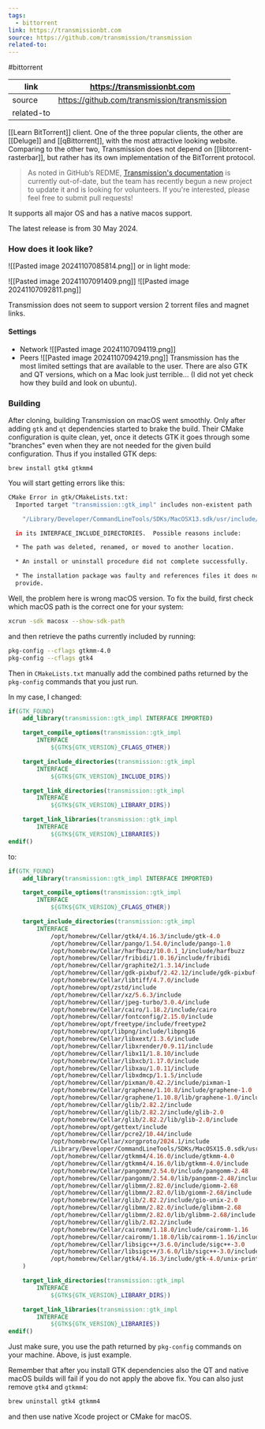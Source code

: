 ```yaml
---
tags:
  - bittorrent
link: https://transmissionbt.com
source: https://github.com/transmission/transmission
related-to:
---
```


#bittorrent 

| link       | https://transmissionbt.com                   |
| ---------- | -------------------------------------------- |
| source     | https://github.com/transmission/transmission |
| related-to |                                              |

[[Learn BitTorrent]] client. One of the three popular clients, the other are [[Deluge]] and [[qBittorrent]], with the most attractive looking website. Comparing to the other two, Transmission does not depend on [[libtorrent-rasterbar]], but rather has its own implementation of the BitTorrent protocol.

> As noted in GitHub’s REDME, [Transmission's documentation](https://github.com/transmission/transmission/blob/main/docs/README.md) is currently out-of-date, but the team has recently begun a new project to update it and is looking for volunteers. If you're interested, please feel free to submit pull requests!

It supports all major OS and has a native macos support.

The latest release is from 30 May 2024.

### How does it look like?

![[Pasted image 20241107085814.png]]
or in light mode:

![[Pasted image 20241107091409.png]]
![[Pasted image 20241107092811.png]]

Transmission does not seem to support version 2 torrent files and magnet links.

#### Settings

- Network
	![[Pasted image 20241107094119.png]]
- Peers
		![[Pasted image 20241107094219.png]]
Transmission has the most limited settings that are available to the user.
There are also GTK and QT versions, which on a Mac look just terrible... (I did not yet check how they build and look on ubuntu).

### Building

After cloning, building Transmission on macOS went smoothly. Only after adding `gtk` and `qt` dependencies started to brake the build.
Their CMake configuration is quite clean, yet, once it detects GTK it goes through some "branches" even when they are not needed for the given build configuration. Thus if you installed GTK deps:

```
brew install gtk4 gtkmm4
```

You will start getting errors like this:

```bash
CMake Error in gtk/CMakeLists.txt:
  Imported target "transmission::gtk_impl" includes non-existent path

    "/Library/Developer/CommandLineTools/SDKs/MacOSX13.sdk/usr/include/ffi"

  in its INTERFACE_INCLUDE_DIRECTORIES.  Possible reasons include:

  * The path was deleted, renamed, or moved to another location.

  * An install or uninstall procedure did not complete successfully.

  * The installation package was faulty and references files it does not
  provide.
```

Well, the problem here is wrong macOS version. To fix the build, first check which macOS path is the correct one for your system:

```bash
xcrun -sdk macosx --show-sdk-path
```

and then retrieve the paths currently included by running:

```bash
pkg-config --cflags gtkmm-4.0
pkg-config --cflags gtk4
```

Then in `CMakeLists.txt` manually add the combined paths returned by the `pkg-config` commands that you just run.

In my case, I changed:

```CMake
if(GTK_FOUND)
    add_library(transmission::gtk_impl INTERFACE IMPORTED)

    target_compile_options(transmission::gtk_impl
        INTERFACE
            ${GTK${GTK_VERSION}_CFLAGS_OTHER})

    target_include_directories(transmission::gtk_impl
        INTERFACE
            ${GTK${GTK_VERSION}_INCLUDE_DIRS})

    target_link_directories(transmission::gtk_impl
        INTERFACE
            ${GTK${GTK_VERSION}_LIBRARY_DIRS})

    target_link_libraries(transmission::gtk_impl
        INTERFACE
            ${GTK${GTK_VERSION}_LIBRARIES})
endif()
```

to:

```CMake
if(GTK_FOUND)
    add_library(transmission::gtk_impl INTERFACE IMPORTED)

    target_compile_options(transmission::gtk_impl
        INTERFACE
            ${GTK${GTK_VERSION}_CFLAGS_OTHER})

    target_include_directories(transmission::gtk_impl
        INTERFACE
            /opt/homebrew/Cellar/gtk4/4.16.3/include/gtk-4.0 
            /opt/homebrew/Cellar/pango/1.54.0/include/pango-1.0 
            /opt/homebrew/Cellar/harfbuzz/10.0.1_1/include/harfbuzz 
            /opt/homebrew/Cellar/fribidi/1.0.16/include/fribidi 
            /opt/homebrew/Cellar/graphite2/1.3.14/include 
            /opt/homebrew/Cellar/gdk-pixbuf/2.42.12/include/gdk-pixbuf-2.0 
            /opt/homebrew/Cellar/libtiff/4.7.0/include 
            /opt/homebrew/opt/zstd/include 
            /opt/homebrew/Cellar/xz/5.6.3/include 
            /opt/homebrew/Cellar/jpeg-turbo/3.0.4/include 
            /opt/homebrew/Cellar/cairo/1.18.2/include/cairo 
            /opt/homebrew/Cellar/fontconfig/2.15.0/include 
            /opt/homebrew/opt/freetype/include/freetype2 
            /opt/homebrew/opt/libpng/include/libpng16 
            /opt/homebrew/Cellar/libxext/1.3.6/include 
            /opt/homebrew/Cellar/libxrender/0.9.11/include 
            /opt/homebrew/Cellar/libx11/1.8.10/include 
            /opt/homebrew/Cellar/libxcb/1.17.0/include 
            /opt/homebrew/Cellar/libxau/1.0.11/include 
            /opt/homebrew/Cellar/libxdmcp/1.1.5/include 
            /opt/homebrew/Cellar/pixman/0.42.2/include/pixman-1 
            /opt/homebrew/Cellar/graphene/1.10.8/include/graphene-1.0 
            /opt/homebrew/Cellar/graphene/1.10.8/lib/graphene-1.0/include 
            /opt/homebrew/Cellar/glib/2.82.2/include 
            /opt/homebrew/Cellar/glib/2.82.2/include/glib-2.0 
            /opt/homebrew/Cellar/glib/2.82.2/lib/glib-2.0/include 
            /opt/homebrew/opt/gettext/include 
            /opt/homebrew/Cellar/pcre2/10.44/include 
            /opt/homebrew/Cellar/xorgproto/2024.1/include 
            /Library/Developer/CommandLineTools/SDKs/MacOSX15.0.sdk/usr/include/ffi
            /opt/homebrew/Cellar/gtkmm4/4.16.0/include/gtkmm-4.0 
            /opt/homebrew/Cellar/gtkmm4/4.16.0/lib/gtkmm-4.0/include 
            /opt/homebrew/Cellar/pangomm/2.54.0/include/pangomm-2.48 
            /opt/homebrew/Cellar/pangomm/2.54.0/lib/pangomm-2.48/include 
            /opt/homebrew/Cellar/glibmm/2.82.0/include/giomm-2.68 
            /opt/homebrew/Cellar/glibmm/2.82.0/lib/giomm-2.68/include 
            /opt/homebrew/Cellar/glib/2.82.2/include/gio-unix-2.0 
            /opt/homebrew/Cellar/glibmm/2.82.0/include/glibmm-2.68 
            /opt/homebrew/Cellar/glibmm/2.82.0/lib/glibmm-2.68/include 
            /opt/homebrew/Cellar/glib/2.82.2/include 
            /opt/homebrew/Cellar/cairomm/1.18.0/include/cairomm-1.16 
            /opt/homebrew/Cellar/cairomm/1.18.0/lib/cairomm-1.16/include 
            /opt/homebrew/Cellar/libsigc++/3.6.0/include/sigc++-3.0 
            /opt/homebrew/Cellar/libsigc++/3.6.0/lib/sigc++-3.0/include 
            /opt/homebrew/Cellar/gtk4/4.16.3/include/gtk-4.0/unix-print
    )

    target_link_directories(transmission::gtk_impl
        INTERFACE
            ${GTK${GTK_VERSION}_LIBRARY_DIRS})

    target_link_libraries(transmission::gtk_impl
        INTERFACE
            ${GTK${GTK_VERSION}_LIBRARIES})
endif()
```

Just make sure, you use the path returned by `pkg-config` commands on your machine. Above, is just example.

Remember that after you install GTK dependencies also the QT and native macOS builds will fail if you do not apply the above fix. You can also just remove `gtk4` and  `gtkmm4`:

```bash
brew uninstall gtk4 gtkmm4 
```

and then use native Xcode project or CMake for macOS.
